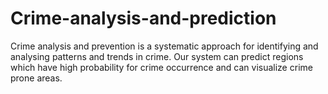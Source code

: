 # Crime-analysis-and-prediction
Crime analysis and prevention is a systematic approach for identifying and analysing patterns and trends in crime. Our system can predict regions which have high probability for crime occurrence and can visualize crime prone areas.
